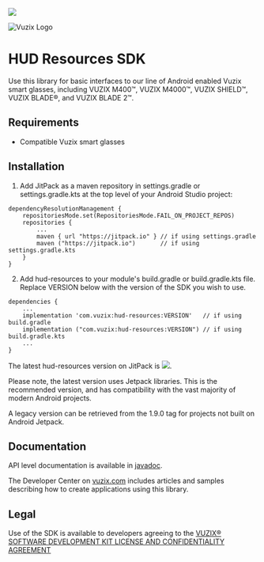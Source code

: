 
[![](https://jitpack.io/v/com.vuzix/hud-resources.svg)](https://jitpack.io/#com.vuzix/hud-resources)

![Vuzix Logo](https://apps.vuzix.com/images/vuzix-logo-old.png)
# HUD Resources SDK
Use this library for basic interfaces to our line of Android enabled Vuzix smart glasses,
including VUZIX M400™, VUZIX M4000™, VUZIX SHIELD™, VUZIX BLADE®, and VUZIX BLADE 2™. 

## Requirements
- Compatible Vuzix smart glasses

## Installation
1. Add JitPack as a maven repository in settings.gradle or settings.gradle.kts at the top level of your Android Studio project:
```
dependencyResolutionManagement {
    repositoriesMode.set(RepositoriesMode.FAIL_ON_PROJECT_REPOS)
    repositories {
        ...
        maven { url "https://jitpack.io" } // if using settings.gradle
        maven ("https://jitpack.io")       // if using settings.gradle.kts
    }
}
```
2. Add hud-resources to your module's build.gradle or build.gradle.kts file. Replace VERSION below with the version of the SDK you wish to use.
```
dependencies {
    ...
    implementation 'com.vuzix:hud-resources:VERSION'   // if using build.gradle
    implementation ("com.vuzix:hud-resources:VERSION") // if using build.gradle.kts
    ...
}
```
The latest hud-resources version on JitPack is [![](https://jitpack.io/v/com.vuzix/hud-resources.svg)](https://jitpack.io/#com.vuzix/hud-resources).

Please note, the latest version uses Jetpack libraries. This is the recommended version, and has
compatibility with the vast majority of modern Android projects.

A legacy version can be retrieved from the 1.9.0 tag for projects not built on Android Jetpack.

## Documentation
API level documentation is available in [javadoc](https://vuzix.github.io/hud-resources/javadoc).

The Developer Center on [vuzix.com](https://www.vuzix.com) includes articles and samples describing how to create applications using this library.

## Legal
Use of the SDK is available to developers agreeing to the
[VUZIX® SOFTWARE DEVELOPMENT KIT LICENSE AND CONFIDENTIALITY AGREEMENT](https://www.vuzix.com/pages/vuzix%C2%AE-software-development-kit-license-and-confidentiality-agreement)
